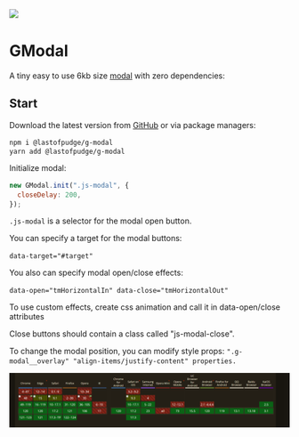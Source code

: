 <img src="https://styleci.io/repos/581013114/shield">

GModal
=======

A tiny easy to use 6kb size [modal](https://gmodal-docs.vercel.app/) with zero dependencies:

## Start

Download the latest version from [GitHub](https://github.com/lastofpudge/GModal/releases/latest
) or via package managers:
```
npm i @lastofpudge/g-modal
yarn add @lastofpudge/g-modal
```

Initialize modal:

```javascript
new GModal.init(".js-modal", {
  closeDelay: 200,
});
```

`.js-modal` is a selector for the modal open button.

You can specify a target for the modal buttons:

`data-target="#target"`

You also can specify modal open/close effects:

`data-open="tmHorizontalIn" data-close="tmHorizontalOut"`

To use custom effects, create css animation and call it in data-open/close attributes

Close buttons should contain a class called "js-modal-close".

To change the modal position, you can modify style props:
`".g-modal__overlay" "align-items/justify-content" properties.`

![image info](https://github.com/lastofpudge/GModal/blob/main/browsers.png)

